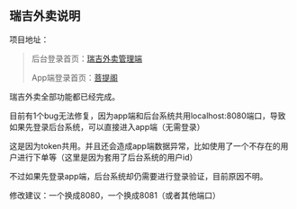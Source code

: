 ## 瑞吉外卖说明

项目地址：

>后台登录首页：[瑞吉外卖管理端](http://localhost:8080/backend/page/login/login.html)
>
>App端登录首页：[菩提阁](http://localhost:8080/front/page/login.html)

瑞吉外卖全部功能都已经完成。

目前有1个bug无法修复，因为app端和后台系统共用localhost:8080端口，导致如果先登录后台系统，可以直接进入app端（无需登录）

这是因为token共用。并且还会造成app端数据异常，比如使用了一个不存在的用户进行下单等（这里是因为套用了后台系统的用户id）

不过如果先登录app端，后台系统却仍需要进行登录验证，目前原因不明。

修改建议：一个换成8080，一个换成8081（或者其他端口）

